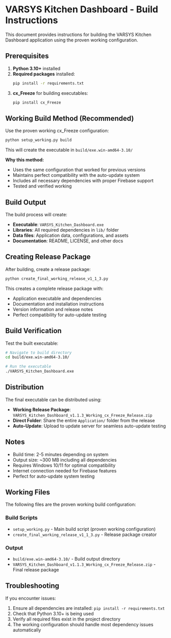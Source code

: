 # VARSYS Kitchen Dashboard - Build Instructions

This document provides instructions for building the VARSYS Kitchen Dashboard application using the proven working configuration.

## Prerequisites

1. **Python 3.10+** installed
2. **Required packages** installed:
   ```bash
   pip install -r requirements.txt
   ```
3. **cx_Freeze** for building executables:
   ```bash
   pip install cx_Freeze
   ```

## Working Build Method (Recommended)

Use the proven working cx_Freeze configuration:

```bash
python setup_working.py build
```

This will create the executable in `build/exe.win-amd64-3.10/`

**Why this method:**
- Uses the same configuration that worked for previous versions
- Maintains perfect compatibility with the auto-update system
- Includes all necessary dependencies with proper Firebase support
- Tested and verified working

## Build Output

The build process will create:
- **Executable**: `VARSYS_Kitchen_Dashboard.exe`
- **Libraries**: All required dependencies in `lib/` folder
- **Data files**: Application data, configurations, and assets
- **Documentation**: README, LICENSE, and other docs

## Creating Release Package

After building, create a release package:

```bash
python create_final_working_release_v1_1_3.py
```

This creates a complete release package with:
- Application executable and dependencies
- Documentation and installation instructions
- Version information and release notes
- Perfect compatibility for auto-update testing

## Build Verification

Test the built executable:

```bash
# Navigate to build directory
cd build/exe.win-amd64-3.10/

# Run the executable
./VARSYS_Kitchen_Dashboard.exe
```

## Distribution

The final executable can be distributed using:
- **Working Release Package**: `VARSYS_Kitchen_Dashboard_v1.1.3_Working_cx_Freeze_Release.zip`
- **Direct Folder**: Share the entire `Application/` folder from the release
- **Auto-Update**: Upload to update server for seamless auto-update testing

## Notes

- Build time: 2-5 minutes depending on system
- Output size: ~300 MB including all dependencies
- Requires Windows 10/11 for optimal compatibility
- Internet connection needed for Firebase features
- Perfect for auto-update system testing

## Working Files

The following files are the proven working build configuration:

### Build Scripts
- `setup_working.py` - Main build script (proven working configuration)
- `create_final_working_release_v1_1_3.py` - Release package creator

### Output
- `build/exe.win-amd64-3.10/` - Build output directory
- `VARSYS_Kitchen_Dashboard_v1.1.3_Working_cx_Freeze_Release.zip` - Final release package

## Troubleshooting

If you encounter issues:
1. Ensure all dependencies are installed: `pip install -r requirements.txt`
2. Check that Python 3.10+ is being used
3. Verify all required files exist in the project directory
4. The working configuration should handle most dependency issues automatically
